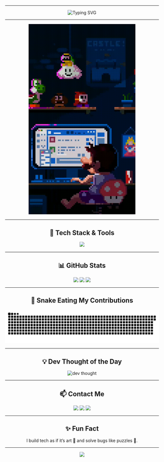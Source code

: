 
---

<div align="center">
  <img src="https://readme-typing-svg.demolab.com?font=Fira+Code&size=24&pause=1000&color=00FF99&center=true&vCenter=true&width=435&lines=Hi%2C+I'm+Umer+%F0%9F%91%8B;A+Full-Stack+Web+Developer;Tech+Lover+%F0%9F%92%BB;Welcome+to+my+GitHub!" alt="Typing SVG" />
</div>

---

<div align="center">
  <img src="./gifs/gh01.gif" width="350px" height="auto" />
</div>

---

<h2 align="center">🚀 Tech Stack & Tools</h2>
<p align="center">
  <img src="https://skillicons.dev/icons?i=html,css,js,ts,react,nodejs,express,mongodb,postgres,mysql,tailwind,bootstrap,git,github,vscode,linux,figma,docker" />
</p>

---

<h2 align="center">📊 GitHub Stats</h2>
<div align="center">
  <img src="https://github-readme-stats.vercel.app/api?username=umerr17&show_icons=true&theme=radical" height="170px"/>
  <img src="https://github-readme-streak-stats.herokuapp.com?user=umerr17&theme=radical&hide_border=false" height="170px" />
  <img src="https://github-readme-stats.vercel.app/api/top-langs/?username=umerr17&layout=compact&theme=radical" height="170px"/>
</div>

---

<h2 align="center">🐍 Snake Eating My Contributions</h2>

<p align="center">

  ![snake gif](https://github.com/umerr17/umerr17/blob/output/github-snake-dark.svg)

</p>

---

<h2 align="center">💡 Dev Thought of the Day</h2>
<p align="center">
  <img src="https://readme-thoughts.vercel.app/api?username=umerr17" alt="dev thought"/>
</p>

---

<h2 align="center">📫 Contact Me</h2>
<p align="center">
  <a href="mailto:umerr17@example.com"><img src="https://img.shields.io/badge/email-D14836?style=for-the-badge&logo=gmail&logoColor=white"/></a>
  <a href="https://linkedin.com/in/umerr17"><img src="https://img.shields.io/badge/linkedin-0A66C2?style=for-the-badge&logo=linkedin&logoColor=white"/></a>
  <a href="https://twitter.com/umerr17"><img src="https://img.shields.io/badge/twitter-1DA1F2?style=for-the-badge&logo=twitter&logoColor=white"/></a>
</p>

---

<h2 align="center">✨ Fun Fact</h2>
<p align="center">
  I build tech as if it’s art 🎨 and solve bugs like puzzles 🧩.
</p>

---

<p align="center">
  <img src="https://capsule-render.vercel.app/api?type=waving&color=gradient&height=100&section=footer"/>
</p>

